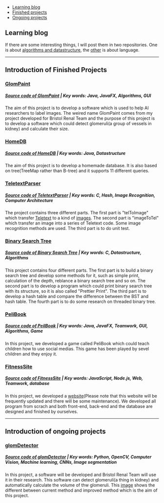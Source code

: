 * [Learning blog](#learning-blog)
* [Finished projects](#introduction-of-finished-projects)
* [Ongoing projects](#introduction-of-ongoing-projects)

## Learning blog
If there are some interesting things, I will post them in two repositories. One is about [algorithms and datastructure](https://github.com/ChenxiiGuo/DataStructure-Algorithm), the [other](https://github.com/ChenxiiGuo/learningNotes) is about language.

***

## Introduction of Finished Projects

### [GlomPaint]
##### [Source code of GlomPaint] | Key words: Java, JavaFX, Algorithms, GUI
The aim of this project is to develop a software which is used to help AI researchers to label images.
The weired name GlomPaint comes from my project developed for Bristol Renal Team and the purpose of this project is to develop a software which could detect glomeruli(a group of vessels in kidney) and calculate their size.

### [HomeDB](https://github.com/ChenxiiGuo/javaProjects#introdution-of-homedb)
##### [Source code of HomeDB] | Key words: Java, Datastructure
The aim of this project is to develop a homemade database. It is also based on tree(TreeMap rather than B-tree) and it supports 11 different queries.

### [TeletextParser](https://github.com/ChenxiiGuo/cProjects#introduction-of-teltextparser)
##### [Source code of TeletextParser] | Key words: C, Hash, Image Recognition, Computer Architecture
The project contains three different parts. The first part is "telToImage" which transfer [Teletext](http://www.bbcbasic.co.uk/tccgen/manual/tcgen2.html) to a kind of [images](http://teletext.mb21.co.uk/gallery/ceefax/main1.shtml). The second part is "imageToTel" which transfer an image into a series of Teletext code. Some image recognition methods are used. The third part is to do unit test.

### [Binary Search Tree](https://github.com/ChenxiiGuo/cProjects#introduction-of-binarysearchtree)
##### [Source code of Binary Search Tree] | Key words: C, Datastructure, Algorithms
This project contains four different parts. The first part is to build a binary search tree and develop some methods for it, such as simple print, calculation of the depth, reblance a binary search tree and so on. The second part is to develop a program which could print binary search tree with its structure, so it is also called "Prettier Print". The third part is to develop a hash table and compare the difference between the BST and hash table. The fourth part is to do some research on threaded binary tree.

### [PeliBook](https://github.com/ChenxiiGuo/groupWorks#introduction-of-pelibook)
##### [Source code of PeilBook] | Key words: Java, JavaFX, Teamwork, GUI, Algorithms, Game
In this project, we developed a game called PeliBook which could teach children how to use social medias. This game has been played by sevel children and they enjoy it.

### [FitnessSite](https://github.com/ChenxiiGuo/groupWorks#introduction-of-fitnesssite)
##### [Source code of FitnessSite] | Key words: JavaScript, Node.js, Web, Teamwork, database
In this project, we developed a [website](http://159.65.28.157:8090)(Please note that this website will be frequently updated and there will be some maintenance). We developed all program from scrach and both front-end, back-end and the database are designed and finished by ourselves.

***


## Introduction of ongoing projects

### [glomDetector](https://github.com/ChenxiiGuo/glomDetector/blob/master/readme.md#introduction-of-this-project)
##### [Source code of glomDetector] | Key words: Python, OpenCV, Computer Vision, Machine learning, CNNs, Image segmentation

In this project, a software will be developed and Bristol Renal Team will use it in their research. This software can detect glomeruli(a thing in kidney) and automatically calculate the volume of thw glomeruli. This [image](https://github.com/ChenxiiGuo/glomDetector/blob/master/Introduction/addedValue.png) shows the different between current method and improved method which is the aim of this project.

[GlomPaint]: https://github.com/ChenxiiGuo/javaProjects#introdution-of-glompaint
[Source code of GlomPaint]: https://github.com/ChenxiiGuo/javaProjects/tree/master/GlomPaint
[Source code of HomeDB]: https://github.com/ChenxiiGuo/javaProjects/tree/master/HomeDB
[Source code of TeletextParser]: https://github.com/ChenxiiGuo/cProjects/tree/master/TeltextParser
[Source code of Binary Search Tree]: https://github.com/ChenxiiGuo/cProjects/tree/master/binarySearchTree
[Source code of glomDetector]: https://github.com/ChenxiiGuo/glomDetector
[Source code of PeilBook]: https://github.com/ChenxiiGuo/groupWorks/tree/master/PelicanSLM
[Source code of FitnessSite]: https://github.com/ChenxiiGuo/groupWorks/tree/master/fitnessSite
